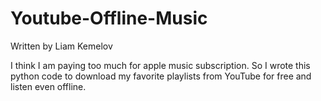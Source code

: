# Youtube-Offline-Music

Written by Liam Kemelov

I think I am paying too much for apple music subscription.
So I wrote this python code to download my favorite
playlists from YouTube for free and listen even 
offline. 
